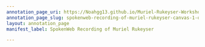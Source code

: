 ```yaml
---
annotation_page_uri: https://Noahgg13.github.io/Muriel-Rukeyser-Workshop/annotations/spokenweb-recording-of-muriel-rukeyser-canvas-1-opening-speaker.json
annotation_page_slug: spokenweb-recording-of-muriel-rukeyser-canvas-1-opening-speaker
layout: annotation_page
manifest_label: SpokenWeb Recording of Muriel Rukeyser

---
```

